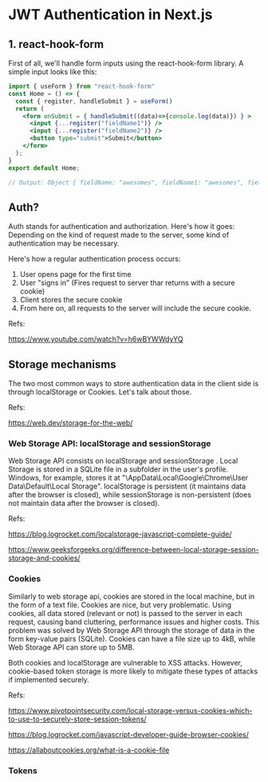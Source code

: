 # JWT Authentication in Next.js

## 1. react-hook-form

First of all, we'll handle form inputs using the react-hook-form library.
A simple input looks like this:

```jsx
import { useForm } from "react-hook-form"
const Home = () => {
  const { register, handleSubmit } = useForm()
  return (
    <form onSubmit = { handleSubmit((data)=>{console.log(data)}) } >
      <input {...register("fieldName1")} />
      <input {...register("fieldName2")} />
      <button type="submit">Submit</button>
    </form>
  );
}
export default Home;

// Output: Object { fieldName: "awesomes", fieldName1: "awesomes", fieldName2: 2 } //
```

## Auth?

Auth stands for authentication and authorization. Here's how it goes: Depending on the kind of request made to the server, some kind of authentication may be necessary.

Here's how a regular authentication process occurs:

1. User opens page for the first time
2. User "signs in" (Fires request to server thar returns with a secure cookie)
3. Client stores the secure cookie
4. From here on, all requests to the server will include the secure cookie.

Refs:

https://www.youtube.com/watch?v=h6wBYWWdyYQ

## Storage mechanisms

The two most common ways to store authentication data in the client side is through localStorage or Cookies. Let's talk about those.

Refs: 

https://web.dev/storage-for-the-web/

### Web Storage API: localStorage and sessionStorage

Web Storage API consists on localStorage and sessionStorage . Local Storage is stored in a SQLite file in a subfolder in the user's profile. Windows, for example, stores it at "\AppData\Local\Google\Chrome\User Data\Default\Local Storage".
localStorage is persistent (it maintains data after the browser is closed), while sessionStorage is non-persistent (does not maintain data after the browser is closed).


Refs: 

https://blog.logrocket.com/localstorage-javascript-complete-guide/

https://www.geeksforgeeks.org/difference-between-local-storage-session-storage-and-cookies/


### Cookies

Similarly to web storage api, cookies are stored in the local machine, but in the form of a text file. Cookies are nice, but very problematic. Using cookies, all data stored (relevant or not) is passed to the server in each request, causing band cluttering, performance issues and higher costs. This problem was solved by Web Storage API through the storage of data in the form key-value pairs (SQLite). Cookies can have a file size up to 4kB, while Web Storage API can store up to 5MB.

Both cookies and localStorage are vulnerable to XSS attacks. However, cookie-based token storage is more likely to mitigate these types of attacks if implemented securely.

Refs:

https://www.pivotpointsecurity.com/local-storage-versus-cookies-which-to-use-to-securely-store-session-tokens/

https://blog.logrocket.com/javascript-developer-guide-browser-cookies/

https://allaboutcookies.org/what-is-a-cookie-file


### Tokens

